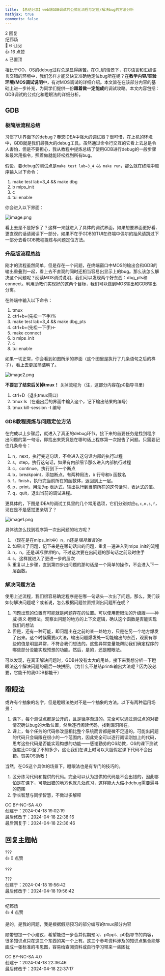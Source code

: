 ```yaml
---
title: 【总结分享】web端GDB调试的公式化流程与定位/解决bug的方法分析
mathjax: true
comments: false
---
```

<div class="post-info">2 回复</div>

<div id="reply-0" class="reply">
<div class="reply-header">
<span>纪郅炀</span>
<div class="reply-badges"><div class="badge badge-subscribes">&#x1F516;&#xFE0E; 6 订阅</div><div class="badge badge-likes">&#x1F44D;&#xFE0E; 16 点赞</div><div class="badge badge-topped">&#x1F51D;&#xFE0E; 已置顶</div></div>
</div>
<div class="reply-text">

相比于OO，OS的debug过程总是显得痛苦。在CLI的情景下，在C语言和汇编语言交错的环境中，我们怎样才能又快又准确地定位bug所在呢？在**教学内容/实验环境/MOS调试说明**中，有对MOS调试的详细介绍。本文旨在在该部分内容的基础上进一步补充，为同学们提供一份**跟着做一定能成**的调试攻略。本文内容包括：GDB调试的公式化和瞪眼法的详细分析。

## GDB

### 极简版流程总结
习惯了UI界面下的debug？眷恋IDEA中强大的调试器？很可惜，在上机的环境中，GDB就是我们最强大的debug工具。虽然通过命令行交互的它看上去总是令人害怕，但是不要担心，我从教程中提炼总结了使用GDB进行debug的一般步骤和最常用指令，照着做就能轻松找到所有bug。

假设，要debug的测试点是```make test lab=3_4 && make run```，那么就在终端中顺序输入以下命令：

  1. make test lab=3_4 && make dbg
  2. b mips_init
  3. c
  3. tui enable

你会进入以下界面：

![image.png](/public/22373213/7cde75f9-74b1-4ab8-9c92-7bb01d629b41/image.png)

看上去是不是好多了？这样一来就进入了具体的调试界面，如果想要界面更好看、更直观的话请阅读下一部分，如果不在乎GDB的TUI在终端中偶尔的抽风请跳过下一部分去看GDB教程提炼与问题定位方法。
### 升级版流程总结
刚才的流程虽然简单，但是存在一个问题，在终端窗口中MOS的输出会和GDB的输出重叠到一起，看上去不直观的同时还相当容易出显示上的bug。那么该怎么解决这个问题呢？阅读MOS调试说明，我们可以发现两个好东西：dbg_pts和connect。利用助教们实现好的这两个目标，我们可以做到MOS输出和GDB输出分离。

在终端中输入以下命令：
  1. tmux
  2. ctrl+b+(先松一下手)%
  3. make test lab=3_4 && make dbg_pts
  4. ctrl+b+(先松一下手)$\leftarrow$
  5. make connect
  6. b mips_init
  7. c
  8. tui enable

如果一切正常，你会看到如图所示的界面（这个图里是执行了几条语句之后的样子），看上去更加简洁明了。

![image2.png](/public/22373213/3604c0d7-229b-4886-8c1a-9fa32b673946/image-2.png)

**不要忘了结束后关掉tmux！**
关掉流程为（注，这部分内容在p0指导书里）
  1. ctrl+D（退出tmux窗口）
  2. tmux ls（在退出后的界面中输入这个，记下输出结果的编号）
  3. tmux kill-session -t 编号

### GDB教程提炼与问题定位方法
在完成以上步骤后，就进入了真正的debug环节。接下来的首要任务是找到程序出问题的第一句话，即找出来究竟是在哪句话上程序第一次报告了问题。只需要记住几条命令：
  1. n，next，执行完这句话，不会进入这句话内部的执行过程
  2. s，step，执行这句话，如果有内部细节那么进入内部执行过程
  3. c，continue，执行到下一个断点
  4. b，breakpoint，添加断点。有两种用法，b 行号和b 函数名
  5. f，finish，执行完当前所在的函数体，返回到上一层。
  6. p，print，用法为p 表达式，输出执行到当前所在的这句话时，表达式的值。
  6. q，quit，退出当前的调试进程。

更具体的，下图是IDEA的调试工具里的几个常用选项，它们分别对应```q,c,n,s,f```，现在是不是感觉更亲切了？

![image1.png](/public/22373213/6ec36302-74fb-41ad-a735-99bcd9fe6490/image-1.png)

具体该怎么找到程序第一次出问题的地方呢？
  1. （现在是在mips_init中）n，n还是*璃月雅言*的n
  2. 如果出了问题，记下来是在哪句话出的问题，重复一遍进入到mips_init的流程
  3. n，n，还是*璃月雅言*的n。不过这次要在出问题的那句话之前及时住手
  4. s，这样就进入了更进一步的层次
  5. 重复以上步骤，直到第四步出问题的那句话是一个简单的操作，不会进入下一层函数。

### 解决问题方法

使用上述流程，我们很容易确定程序是在哪一句话头一次出了问题。那么，我们该如何解决问题呢？或者说，怎么根据问题位置推测出问题所在呢？

  1. 问题出现的位置有可能就是问题存在的位置。可以使用瞪眼法的升级版——神威·奥义·瞪眼法。观察出问题的地方的上下文逻辑，确认这个函数是否能实现我们的想法
  2. 但是，还有一种可能，即问题出在之前的某一处地方，只是在另一个地方爆发了出来。这个时候需要p大法，输出问题爆发处一切能输出的东西，观察有哪些的值是明显异常，不符合我们想法的。这些异常变量能帮助我们确定程序的哪些部分没能实现预想的功能。然后，是的，还是瞪眼法。

可以发现，在真正解决问题时，GDB并没有太大的用处。接下来我想分析一下瞪眼法这个解决问题的最后一块拼图。（为什么不总结printk输出大法呢？因为没必要，它能干的我GDB都能干）

## 瞪眼法
或许有个抽象的名字，但是瞪眼法绝对不是一个抽象的方法。以下有两种运用场景：

  1. 课下，每个测试点都是公开的，且是循序渐进的。完全可以通过测试点的对错情况确认bug的大致位置，然后逐行阅读代码，找到漏洞所在。
  2. 课上，每个任务的代码修改量相比整个系统而言都是微不足道的。可能出问题的代码只会局限在很小的一个范围内，因此完全可以逐行阅读刚加上的代码，思考这些代码是否能实现构想的功能——感谢勤劳的OS助教，OS的课下测试强度比CO强了不知多少，这让我们在课上时可以大胆假定课下代码不会出错。赞美OS助教！

当然，在OS这个具体的场景下，瞪眼法也是有专门的技巧的。

  1. 区分练习代码和提供的代码。完全可以认为提供的代码是不会出错的，因此哪怕是在课下，可能出错的地方也就几处练习，这样能大大缩小debug需要遍寻的范围
  2. 学长智慧与同学智慧，不做过多解释


</div>
<div class="reply-footer">
<span>CC BY-NC-SA 4.0</span>
<div class="reply-datetime">
创建于：<time datetime="2024-04-18T19:02:19.830325+08:00" title="2024-04-18T19:02:19.830325+08:00">2024-04-18 19:02:19</time>
<br>最后修改于：<time datetime="2024-04-18T22:38:16.42509+08:00" title="2024-04-18T22:38:16.42509+08:00">2024-04-18 22:38:16</time>
<br>最后回复于：<time datetime="2024-04-18T22:36:46.456548+08:00" title="2024-04-18T22:36:46.456548+08:00">2024-04-18 22:36:46</time>
</div>
</div>
<div style="clear: both;"></div>
</div>

## 回复主题帖

<div id="reply-246" class="reply reply-l0">
<div class="reply-header">
<span>???</span>
<div class="reply-badges"><div class="badge">&#x1F44D;&#xFE0E; 0 点赞</div></div>
</div>
<div class="reply-text">

???

</div>
<div class="reply-footer">
<span>???</span>
<div class="reply-datetime">
<span>创建于：2024-04-18 19:56:42</span>
<br><span>最后修改于：2024-04-18 19:56:42</span>
</div>
</div>
<div style="clear: both;"></div>
</div>

<hr class="reply-separator">
<div id="reply-248" class="reply reply-l1">
<div class="reply-header">
<span>纪郅炀</span>
<div class="reply-badges"><div class="badge badge-likes">&#x1F44D;&#xFE0E; 4 点赞</div></div>
</div>
<div class="reply-text">

是的，是我的问题，我是根据假期预习的部分编写的tmux部分内容

顺带想提一个小建议，希望能进一步合并假期预习、p0ppt、p0指导书的内容，很多知识点只在这三个东西的某一个上有。这三个参考资料涉及的知识点集合能够画成一张标准的韦恩图，容易给查阅资料或自行学习带来一些困扰

</div>
<div class="reply-footer">
<span>CC BY-NC-SA 4.0</span>
<div class="reply-datetime">
<span>创建于：2024-04-18 22:36:46</span>
<br><span>最后修改于：2024-04-18 22:37:17</span>
</div>
</div>
<div style="clear: both;"></div>
</div>

